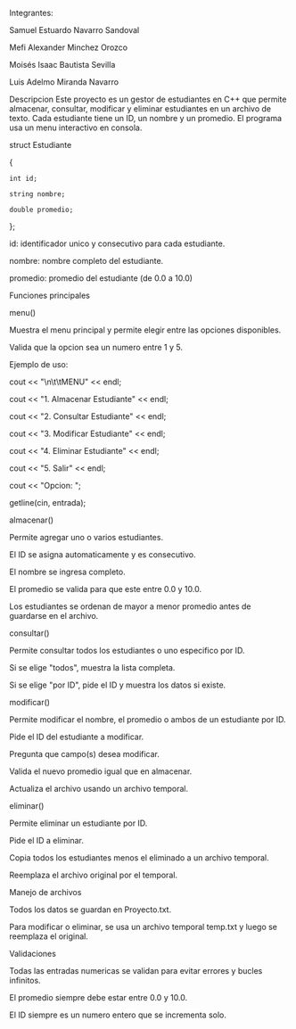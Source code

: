 Integrantes:

Samuel Estuardo Navarro Sandoval

Mefi Alexander Minchez Orozco

Moisés Isaac Bautista Sevilla

Luis Adelmo Miranda Navarro


Descripcion
Este proyecto es un gestor de estudiantes en C++ que permite almacenar, consultar, modificar y eliminar estudiantes en un archivo de texto. Cada estudiante tiene un ID, un nombre y un promedio. El programa usa un menu interactivo en consola.

struct Estudiante

{

    int id;
    
    string nombre;
    
    double promedio;
    
};

id: identificador unico y consecutivo para cada estudiante.

nombre: nombre completo del estudiante.

promedio: promedio del estudiante (de 0.0 a 10.0)


Funciones principales

menu()

Muestra el menu principal y permite elegir entre las opciones disponibles.

Valida que la opcion sea un numero entre 1 y 5.

Ejemplo de uso:


cout << "\n\t\tMENU" << endl;

cout << "1. Almacenar Estudiante" << endl;

cout << "2. Consultar Estudiante" << endl;

cout << "3. Modificar Estudiante" << endl;

cout << "4. Eliminar Estudiante" << endl;

cout << "5. Salir" << endl;

cout << "Opcion: ";

getline(cin, entrada);


almacenar()

Permite agregar uno o varios estudiantes.

El ID se asigna automaticamente y es consecutivo.

El nombre se ingresa completo.

El promedio se valida para que este entre 0.0 y 10.0.

Los estudiantes se ordenan de mayor a menor promedio antes de guardarse en el archivo.


consultar()

Permite consultar todos los estudiantes o uno especifico por ID.

Si se elige "todos", muestra la lista completa.

Si se elige "por ID", pide el ID y muestra los datos si existe.

modificar()

Permite modificar el nombre, el promedio o ambos de un estudiante por ID.

Pide el ID del estudiante a modificar.

Pregunta que campo(s) desea modificar.

Valida el nuevo promedio igual que en almacenar.

Actualiza el archivo usando un archivo temporal.


eliminar()

Permite eliminar un estudiante por ID.

Pide el ID a eliminar.

Copia todos los estudiantes menos el eliminado a un archivo temporal.

Reemplaza el archivo original por el temporal.

Manejo de archivos

Todos los datos se guardan en Proyecto.txt.

Para modificar o eliminar, se usa un archivo temporal temp.txt y luego se reemplaza el original.


Validaciones

Todas las entradas numericas se validan para evitar errores y bucles infinitos.

El promedio siempre debe estar entre 0.0 y 10.0.

El ID siempre es un numero entero que se incrementa solo.





        
